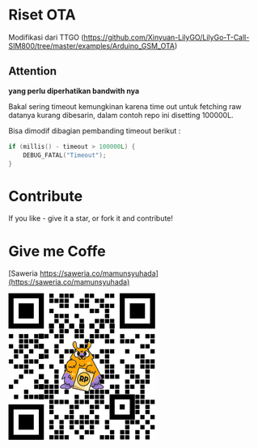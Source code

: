 # Riset OTA

Modifikasi dari TTGO (https://github.com/Xinyuan-LilyGO/LilyGo-T-Call-SIM800/tree/master/examples/Arduino_GSM_OTA)
## Attention

**yang perlu diperhatikan bandwith nya**

Bakal sering timeout kemungkinan karena time out untuk fetching raw datanya kurang dibesarin, dalam contoh repo ini disetting 100000L.

Bisa dimodif dibagian pembanding timeout berikut :

```cpp
if (millis() - timeout > 100000L) {
    DEBUG_FATAL("Timeout");
}
```

# Contribute

If you like - give it a star, or fork it and contribute!

# Give me Coffe 

[Saweria https://saweria.co/mamunsyuhada](https://saweria.co/mamunsyuhada)

[![Saweria](docs/qrsaweria.png)](https://saweria.co/mamunsyuhada)

